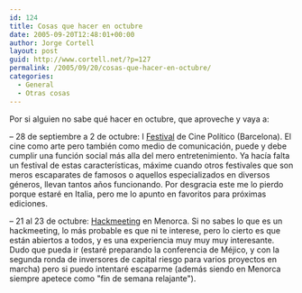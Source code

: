 ```yaml
---
id: 124
title: Cosas que hacer en octubre
date: 2005-09-20T12:48:01+00:00
author: Jorge Cortell
layout: post
guid: http://www.cortell.net/?p=127
permalink: /2005/09/20/cosas-que-hacer-en-octubre/
categories:
  - General
  - Otras cosas
---
```

Por si alguien no sabe qué hacer en octubre, que aproveche y vaya a:

– 28 de septiembre a 2 de octubre: I [Festival](http://www.cinemapolitic.com/) de Cine Polí­tico (Barcelona). El cine como arte pero también como medio de comunicación, puede y debe cumplir una función social más alla del mero entretenimiento. Ya hací­a falta un festival de estas caracterí­sticas, máxime cuando otros festivales que son meros escaparates de famosos o aquellos especializados en diversos géneros, llevan tantos años funcionando. Por desgracia este me lo pierdo porque estaré en Italia, pero me lo apunto en favoritos para próximas ediciones.

– 21 al 23 de octubre: [Hackmeeting](http://sindominio.net/hackmeeting/index.php/Portada) en Menorca. Si no sabes lo que es un hackmeeting, lo más probable es que ni te interese, pero lo cierto es que están abiertos a todos, y es una experiencia muy muy muy interesante. Dudo que pueda ir (estaré preparando la conferencia de Méjico, y con la segunda ronda de inversores de capital riesgo para varios proyectos en marcha) pero si puedo intentaré escaparme (además siendo en Menorca siempre apetece como "fin de semana relajante").